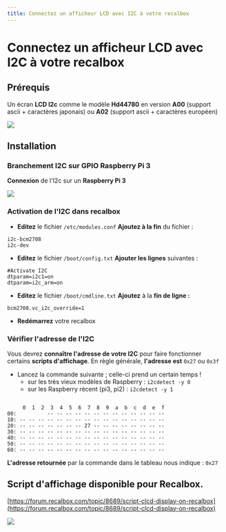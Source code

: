```yaml
---
title: Connectez un afficheur LCD avec I2C à votre recalbox
---
```


# Connectez un afficheur LCD avec I2C à votre recalbox

## Prérequis

Un écran **LCD I2c** comme le modèle **Hd44780** en version **A00** \(support ascii + caractères japonais\) ou **A02** \(support ascii + caractères européen\)

![](http://i.imgur.com/YrDDhwUm.jpg)

## Installation

### Branchement I2C sur GPIO Raspberry Pi 3

**Connexion** de l'I2c sur un **Raspberry Pi 3**

![](http://i.imgur.com/NKswbgr.png)



### Activation de l'I2C dans recalbox

* **Editez** le fichier `/etc/modules.conf` **Ajoutez à la fin** du fichier :

```text
i2c-bcm2708
i2c-dev
```

* **Editez** le fichier `/boot/config.txt` **Ajouter les lignes** suivantes : 

```text
#Activate I2C
dtparam=i2c1=on
dtparam=i2c_arm=on
```

* **Editez** le fichier `/boot/cmdline.txt` **Ajoutez** à la **fin de ligne :**

```text
bcm2708.vc_i2c_override=1
```

* **Redémarrez** votre recalbox

### Vérifier l'adresse de l'I2C

Vous devrez **connaître l'adresse de votre I2C** pour faire fonctionner certains **scripts d'affichage**. En règle générale, **l'adresse est**  `0x27` ou `0x3f`

* Lancez la commande suivante ; celle-ci prend un certain temps !
  * sur les très vieux modèles de Raspberry : `i2cdetect -y 0` 
  * sur les Raspberry récent \(pi3, pi2\) :  `i2cdetect -y 1`

```text

     0  1  2  3  4  5  6  7  8  9  a  b  c  d  e  f
00:          -- -- -- -- -- -- -- -- -- -- -- -- --
10: -- -- -- -- -- -- -- -- -- -- -- -- -- -- -- --
20: -- -- -- -- -- -- -- 27 -- -- -- -- -- -- -- --
30: -- -- -- -- -- -- -- -- -- -- -- -- -- -- -- --
40: -- -- -- -- -- -- -- -- -- -- -- -- -- -- -- --
50: -- -- -- -- -- -- -- -- -- -- -- -- -- -- -- --
60: -- -- -- -- -- -- -- -- -- -- -- -- -- -- -- --
```

**L'adresse retournée** par la commande dans le tableau nous indique : `0x27`

## Script d'affichage disponible pour Recalbox.

[https://forum.recalbox.com/topic/8689/script-clcd-display-on-recalbox](https://forum.recalbox.com/topic/8689/script-clcd-display-on-recalbox)

![](http://i.imgur.com/fsXfArEm.jpg)

